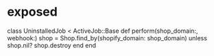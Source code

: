 # exposed
class UninstalledJob < ActiveJob::Base def perform(shop_domain:, webhook:) shop = Shop.find_by(shopify_domain: shop_domain) unless shop.nil? shop.destroy end end
